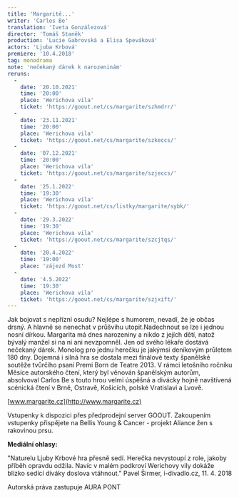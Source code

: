```yaml
---
title: 'Margaritě...'
writer: 'Carlos Be'
translation: 'Iveta Gonzálezová'
director: 'Tomáš Staněk'
production: 'Lucie Gabrovská a Elisa Speváková'
actors: 'Ljuba Krbová'
premiere: '10.4.2018'
tag: monodrama
note: 'nečekaný dárek k narozeninám'
reruns:
  -
    date: '20.10.2021'
    time: '20:00'
    place: 'Werichova vila'
    ticket: 'https://goout.net/cs/margarite/szhmdrr/'
  -
    date: '23.11.2021'
    time: '20:00'
    place: 'Werichova vila'
    ticket: 'https://goout.net/cs/margarite/szkeccs/'
  -
    date: '07.12.2021'
    time: '20:00'
    place: 'Werichova vila'
    ticket: 'https://goout.net/cs/margarite/szjeccs/'
  -
    date: '25.1.2022'
    time: '19:30'
    place: 'Werichova vila'
    ticket: 'https://goout.net/cs/listky/margarite/sybk/'
  -  
    date: '29.3.2022'
    time: '19:30'
    place: 'Werichova vila'
    ticket: 'https://goout.net/cs/margarite/szcjtqs/'
  -  
    date: '20.4.2022'
    time: '19:00'
    place: 'zájezd Most'
  -
    date: '4.5.2022'
    time: '19:30'
    place: 'Werichova vila'
    ticket: 'https://goout.net/cs/margarite/szjxift/'
---
```

Jak bojovat s nepřízní osudu? Nejlépe s humorem, nevadí, že je občas drsný. A hlavně se nenechat v průšvihu utopit.Nadechnout se lze i jednou nosní dírkou. Margarita má dnes narozeniny a nikdo z jejích dětí, natož bývalý manžel si na ni ani nevzpomněl. Jen od svého lékaře dostává nečekaný dárek. Monolog pro jednu herečku je jakýmsi deníkovým průletem 180 dny. Dojemná i silná hra se dostala mezi finálové texty španělské soutěže tvůrčího psaní Premi Born de Teatre 2013. V rámci letošního ročníku Měsíce autorského čtení, který byl věnován španělským autorům, absolvoval Carlos Be s touto hrou velmi úspěšná a divácky hojně navštívená scénická čtení v Brně, Ostravě, Košicích, polské Vratislavi a Lvově.

[www.margarite.cz](http://www.margarite.cz)

Vstupenky k dispozici přes předprodejní server GOOUT. Zakoupením vstupenky přispějete na Bellis Young & Cancer - projekt Aliance žen s rakovinou prsu.

**Mediální ohlasy:**

"Naturelu Ljuby Krbové hra přesně sedí. Herečka nevystoupí z role, jakoby příběh opravdu odžila. Navíc v malém podkroví Werichovy vily dokáže blízko sedící diváky doslova vtáhnout." Pavel Širmer, i-divadlo.cz, 11. 4. 2018

Autorská práva zastupuje AURA PONT
